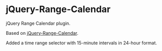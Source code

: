 # jQuery-Range-Calendar
jQuery Range Calendar plugin.

Based on [jQuery-Range-Calendar](https://github.com/webangelo/jQuery-Range-Calendar).

Added a time range selector with 15-minute intervals in 24-hour format.
